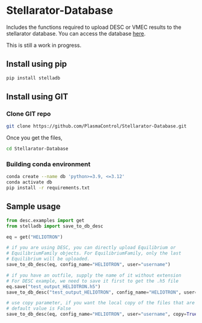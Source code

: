 # Stellarator-Database
Includes the functions required to upload DESC or VMEC results to the stellarator database. You can access the database [here](https://ye2698.mycpanel.princeton.edu/).

This is still a work in progress.

## Install using pip
```bash
pip install stelladb
```

## Install using GIT

### Clone GIT repo
```bash
git clone https://github.com/PlasmaControl/Stellarator-Database.git
```
Once you get the files,
```bash
cd Stellarator-Database
```

### Building conda environment
```bash
conda create --name db 'python>=3.9, <=3.12'
conda activate db
pip install -r requirements.txt
```

## Sample usage
```python
from desc.examples import get
from stelladb import save_to_db_desc

eq = get("HELIOTRON")

# if you are using DESC, you can directly upload Equilibrium or 
# EquilibriumFamily objects. For EquilibriumFamily, only the last
# Equilibrium will be uploaded.
save_to_db_desc(eq, config_name="HELIOTRON", user="username")

# if you have an outfile, supply the name of it without extension
# For DESC example, we need to save it first to get the .h5 file
eq.save("test_output_HELIOTRON.h5")
save_to_db_desc("test_output_HELIOTRON", config_name="HELIOTRON", user="username")

# use copy parameter, if you want the local copy of the files that are uploaded
# default value is False
save_to_db_desc(eq, config_name="HELIOTRON", user="username", copy=True)
```
